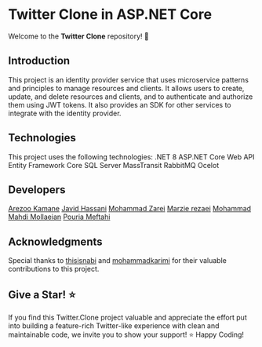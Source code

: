 # Twitter Clone in ASP.NET Core
Welcome to the **Twitter Clone** repository! 👋

## Introduction
This project is an identity provider service that uses microservice patterns and principles to manage resources and clients. It allows users to create, update, and delete resources and clients, and to authenticate and authorize them using JWT tokens. It also provides an SDK for other services to integrate with the identity provider.

## Technologies
This project uses the following technologies:
.NET 8
ASP.NET Core Web API
Entity Framework Core
SQL Server
MassTransit
RabbitMQ
Ocelot

## Developers
[Arezoo Kamane](https://github.com/arezookmn)
[Javid Hassani](https://github.com/Javidleo)
[Mohammad Zarei](https://github.com/bluescreen1999)
[Marzie rezaei](https://github.com/mzrezaei)
[Mohammad Mahdi Mollaeian](https://github.com/mollaeian)
[Pouria Meftahi](https://github.com/Pouria-Meftahi)

## Acknowledgments
Special thanks to [thisisnabi](https://github.com/thisisnab) and [mohammadkarimi](https://github.com/mohammadkarimi) for their valuable contributions to this project.
## Give a Star! ⭐
If you find this Twitter.Clone project valuable and appreciate the effort put into building a feature-rich Twitter-like experience with clean and maintainable code, we invite you to show your support! ⭐️
Happy Coding!
